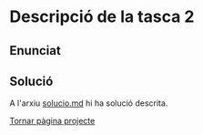 # Descripció de la tasca 2
## Enunciat


## Solució

A l'arxiu [solucio.md](solucio.md) hi ha solució descrita.

[Tornar pàgina projecte](../README.md)
